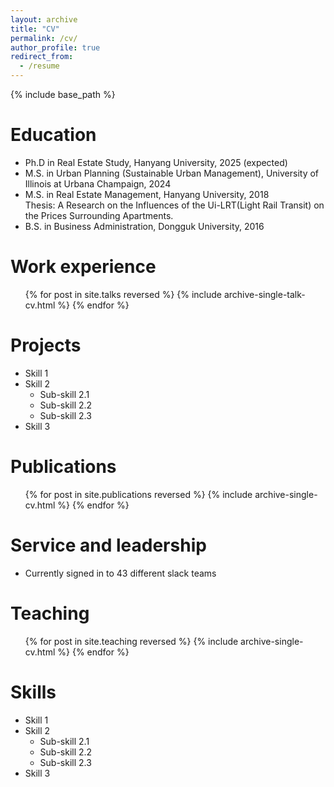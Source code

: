 ```yaml
---
layout: archive
title: "CV"
permalink: /cv/
author_profile: true
redirect_from:
  - /resume
---
```


{% include base_path %}

Education
======
* Ph.D in Real Estate Study, Hanyang University, 2025 (expected)
* M.S. in Urban Planning (Sustainable Urban Management), University of Illinois at Urbana Champaign, 2024
* M.S. in Real Estate Management, Hanyang University, 2018
  <br>Thesis: A Research on the Influences of the Ui-LRT(Light Rail Transit) on the Prices Surrounding Apartments.
* B.S. in Business Administration, Dongguk University, 2016

Work experience
======
  <ul>{% for post in site.talks reversed %}
    {% include archive-single-talk-cv.html  %}
  {% endfor %}</ul>

Projects
======
* Skill 1
* Skill 2
  * Sub-skill 2.1
  * Sub-skill 2.2
  * Sub-skill 2.3
* Skill 3
  

Publications
======
  <ul>{% for post in site.publications reversed %}
    {% include archive-single-cv.html %}
  {% endfor %}</ul>

Service and leadership
======
* Currently signed in to 43 different slack teams

Teaching
======
  <ul>{% for post in site.teaching reversed %}
    {% include archive-single-cv.html %}
  {% endfor %}</ul>
  
Skills
======
* Skill 1
* Skill 2
  * Sub-skill 2.1
  * Sub-skill 2.2
  * Sub-skill 2.3
* Skill 3
